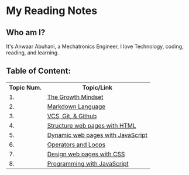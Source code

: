 # My Reading Notes

## Who am I?
It's Anwaar Abuhani, a Mechatronics Engineer, I love Technology, coding, reading, and learning.

## Table of Content:
<table>
    <tr>
    <th>Topic Num.</th>
    <th>Topic/Link</th>
    </tr>
     <tr>
        <td>1.</td>
        <td><a href="https://ahanwaar.github.io/reading-notes/growth-mindset">The Growth Mindset</a></td>
    </tr>
    <tr>
        <td>2.</td>
        <td><a href="https://ahanwaar.github.io/reading-notes/read01">Markdown Language </a></td>
    </tr>
    <tr>
        <td>3.</td>
        <td><a href="https://ahanwaar.github.io/reading-notes/read02">VCS, Git, & Github</a></td>
    </tr>
    <tr>
        <td>4.</td>
        <td><a href="https://ahanwaar.github.io/reading-notes/read03">Structure web pages with HTML</a></td>
    </tr>
    <tr>
        <td>5.</td>
        <td><a href="https://ahanwaar.github.io/reading-notes/read04">Dynamic web pages with JavaScript</a></td>
    </tr>
     <tr>
        <td>6.</td>
        <td><a href="https://ahanwaar.github.io/reading-notes/read05"> Operators and Loops </a></td>
    </tr>
      <tr>
        <td>7.</td>
        <td><a href="https://ahanwaar.github.io/reading-notes/read06"> Design web pages with CSS </a></td>
    </tr>
    <tr>
        <td>8.</td>
        <td><a href="https://ahanwaar.github.io/reading-notes/read07">Programming with JavaScript </a></td>
    </tr>
</table>
